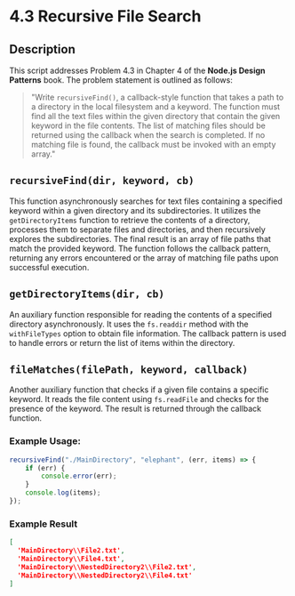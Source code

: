 # 4.3 Recursive File Search

## Description

This script addresses Problem 4.3 in Chapter 4 of the __Node.js Design Patterns__ book. The problem statement is outlined as follows:
> "Write `recursiveFind()`, a callback-style function that takes a path to a directory in the local filesystem and a keyword. The function must find all the text files within the given directory that contain the given keyword in the file contents. The list of matching files should be returned using the callback when the search is completed. If no matching file is found, the callback must be invoked with an empty array."

## `recursiveFind(dir, keyword, cb)`

This function asynchronously searches for text files containing a specified keyword within a given directory and its subdirectories. It utilizes the `getDirectoryItems` function to retrieve the contents of a directory, processes them to separate files and directories, and then recursively explores the subdirectories. The final result is an array of file paths that match the provided keyword. The function follows the callback pattern, returning any errors encountered or the array of matching file paths upon successful execution.

## `getDirectoryItems(dir, cb)`

An auxiliary function responsible for reading the contents of a specified directory asynchronously. It uses the `fs.readdir` method with the `withFileTypes` option to obtain file information. The callback pattern is used to handle errors or return the list of items within the directory.

## `fileMatches(filePath, keyword, callback)`

Another auxiliary function that checks if a given file contains a specific keyword. It reads the file content using `fs.readFile` and checks for the presence of the keyword. The result is returned through the callback function.

### Example Usage:

```javascript
recursiveFind("./MainDirectory", "elephant", (err, items) => {
    if (err) {
        console.error(err);
    }
    console.log(items);
});
```

### Example Result

```json 
[
  'MainDirectory\\File2.txt',
  'MainDirectory\\File4.txt',
  'MainDirectory\\NestedDirectory2\\File2.txt',
  'MainDirectory\\NestedDirectory2\\File4.txt' 
]
```